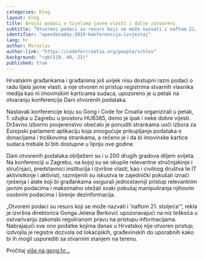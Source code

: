 ```yaml
---
categories: blog
layout: blog
title: Brojni podaci o tijelima javne vlasti i dalje zatvoreni
subtitle: "Otvoreni podaci su resurs koji se može nazvati i naftom 21. stoljeća"
identifier: "opendataday-2019-konferencija-izvjestaj"
lang: hr
author: Miroslav
author-link: "https://codeforcroatia.org/people/schlos"
background: "rgb(119, 40, 23)"
published: true
---
```


Hrvatskim građankama i građanima još uvijek nisu dostupni razni podaci o radu tijela javne vlasti, a nije otvoren ni pristup registrima stvarnih vlasnika medija kao ni imovinskim karticama sudaca, upozoreno je u petak na otvaranju konferencije Dani otvorenih podataka.

Nastavak konferencije koju su Gong i Code for Croatia organizirali u petak, 1. ožujka u Zagrebu u prostoru HUB385, donio je ipak i neke dobre vijesti. Državno izborno povjerenstvo obećalo je ponuditi strankama uoči izbora za Europski parlament aplikaciju koja omogućuje prikupljanje podataka o donacijama i troškovima strankama, a rečeno je i da bi imovinske kartice sudaca trebale bi biti dostupne u lipnju ove godine.

Dani otvorenih podataka obilježeni su i u 200 drugih gradova diljem svijeta. Na konferenciji u Zagrebu, na kojoj su se okupile relevantne stručnjakinje i stručnjaci, predstavnici institucija i izvršne vlasti, kao i civilnog društva te IT aktivistkinje i aktivisti, razmijenili su iskustva te zajednički pokušali iznaći rješenja i alate koji bi građankama osigurali jednostavniji pristup relevantnim javnim podacima i maksimalno otežali svaki pokušaj manipuliranja njihovim osobnim podacima i širenje dezinformacija.

„Otvoreni podaci su resurs koji se može nazvati i 'naftom 21. stoljeća'“, rekla je izvršna direktorica Gonga Jelena Berković upozoravajući na niz teškoća u ostvarivanju zakonski reguliranom pravu na pristupu informacijama. Nabrajajući sve ono podatke kojima danas u Hrvatskoj nije otvoren pristup, izdvojila je registre dozvola od lokacijskih, građevinskih do uporabnih kako bi ih mogli usporediti sa stvarnim stanjem na terenu.

Pročitaj [više na gong.hr...](https://www.gong.hr/hr/izborni-sustav/kampanje/brojni-podaci-o-radu-tijela-javne-vlasti-i-dalje-z/)